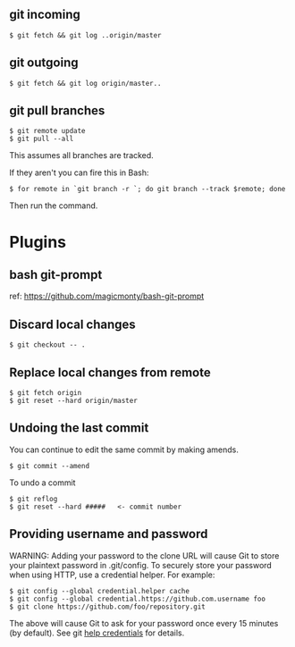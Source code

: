 

## git incoming

    $ git fetch && git log ..origin/master

## git outgoing

    $ git fetch && git log origin/master..

## git pull branches

    $ git remote update
    $ git pull --all

This assumes all branches are tracked.

If they aren't you can fire this in Bash:

    $ for remote in `git branch -r `; do git branch --track $remote; done
    
Then run the command.

# Plugins

## bash git-prompt

ref: https://github.com/magicmonty/bash-git-prompt


## Discard local changes

    $ git checkout -- .

## Replace local changes from remote

    $ git fetch origin
    $ git reset --hard origin/master

## Undoing the last commit

You can continue to edit the same commit by making amends.

    $ git commit --amend

To undo a commit

    $ git reflog
    $ git reset --hard #####   <- commit number

## Providing username and password

WARNING: Adding your password to the clone URL will cause Git to store your plaintext password in .git/config. To securely store your password when using HTTP, use a credential helper. For example:

    $ git config --global credential.helper cache
    $ git config --global credential.https://github.com.username foo
    $ git clone https://github.com/foo/repository.git
    
The above will cause Git to ask for your password once every 15 minutes (by default). See git [help credentials](https://git-scm.com/docs/gitcredentials) for details.
